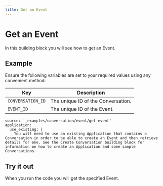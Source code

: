 ```yaml
---
title: Get an Event
---
```


# Get an Event

In this building block you will see how to get an Event.

## Example

Ensure the following variables are set to your required values using any convenient method:

Key | Description
-- | --
`CONVERSATION_ID` | The unique ID of the Conversation.
`EVENT_ID` | The unique ID of the Event.

```building_blocks
source: '_examples/conversation/event/get-event'
application:
  use_existing: |
    You will need to use an existing Application that contains a Conversation in order to be able to create an Event and then retrieve details for one. See the Create Conversation building block for information on how to create an Application and some sample Conversations.
```

## Try it out

When you run the code you will get the specified Event.
